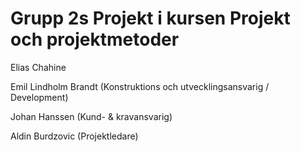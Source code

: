 # Grupp 2s Projekt i kursen Projekt och projektmetoder
Elias Chahine

Emil Lindholm Brandt (Konstruktions och utvecklingsansvarig / Development)


Johan Hanssen (Kund- & kravansvarig)

Aldin Burdzovic (Projektledare)
